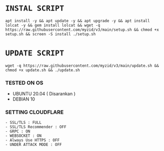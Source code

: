 # `INSTAL SCRIPT`

<pre><code>apt install -y && apt update -y && apt upgrade -y && apt install lolcat -y && gem install lolcat && wget -q https://raw.githubusercontent.com/myzid/v3/main/setup.sh && chmod +x setup.sh && screen -S install ./setup.sh</pre></code>

# `UPDATE SCRIPT`
<pre><code>wget -q https://raw.githubusercontent.com/myzid/v3/main/update.sh && chmod +x update.sh && ./update.sh</code></pre>

### TESTED ON OS
- UBUNTU 20.04 ( Disarankan )
- DEBIAN 10

### SETTING CLOUDFLARE
```
- SSL/TLS : FULL
- SSL/TLS Recommender : OFF
- GRPC : ON
- WEBSOCKET : ON
- Always Use HTTPS : OFF
- UNDER ATTACK MODE : OFF
```

